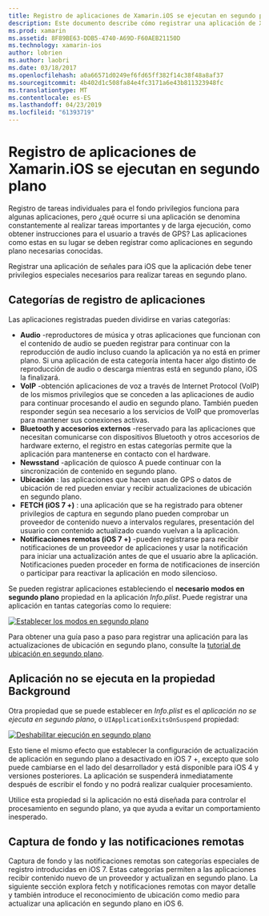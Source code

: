 ```yaml
---
title: Registro de aplicaciones de Xamarin.iOS se ejecutan en segundo plano
description: Este documento describe cómo registrar una aplicación de Xamarin.iOS para ejecutarse en segundo plano. Describe Audio aplicaciones, VoIP aplicaciones, accesorios externos y bluetooth y mucho más.
ms.prod: xamarin
ms.assetid: 8F89BE63-DDB5-4740-A69D-F60AEB21150D
ms.technology: xamarin-ios
author: lobrien
ms.author: laobri
ms.date: 03/18/2017
ms.openlocfilehash: a0a66571d0249ef6fd65ff382f14c38f48a8af37
ms.sourcegitcommit: 4b402d1c508fa84e4fc3171a6e43b811323948fc
ms.translationtype: MT
ms.contentlocale: es-ES
ms.lasthandoff: 04/23/2019
ms.locfileid: "61393719"
---
```

# <a name="registering-xamarinios-apps-to-run-in-the-background"></a>Registro de aplicaciones de Xamarin.iOS se ejecutan en segundo plano

Registro de tareas individuales para el fondo privilegios funciona para algunas aplicaciones, pero ¿qué ocurre si una aplicación se denomina constantemente al realizar tareas importantes y de larga ejecución, como obtener instrucciones para el usuario a través de GPS? Las aplicaciones como estas en su lugar se deben registrar como aplicaciones en segundo plano necesarias conocidas.

Registrar una aplicación de señales para iOS que la aplicación debe tener privilegios especiales necesarios para realizar tareas en segundo plano.

## <a name="application-registration-categories"></a>Categorías de registro de aplicaciones

Las aplicaciones registradas pueden dividirse en varias categorías:

-  **Audio** -reproductores de música y otras aplicaciones que funcionan con el contenido de audio se pueden registrar para continuar con la reproducción de audio incluso cuando la aplicación ya no está en primer plano. Si una aplicación de esta categoría intenta hacer algo distinto de reproducción de audio o descarga mientras está en segundo plano, iOS la finalizará.
-  **VoIP** -obtención aplicaciones de voz a través de Internet Protocol (VoIP) de los mismos privilegios que se conceden a las aplicaciones de audio para continuar procesando el audio en segundo plano. También pueden responder según sea necesario a los servicios de VoIP que promoverlas para mantener sus conexiones activas.
-  **Bluetooth y accesorios externos** -reservado para las aplicaciones que necesitan comunicarse con dispositivos Bluetooth y otros accesorios de hardware externo, el registro en estas categorías permite que la aplicación para mantenerse en contacto con el hardware.
-  **Newsstand** -aplicación de quiosco A puede continuar con la sincronización de contenido en segundo plano.
-  **Ubicación** : las aplicaciones que hacen usan de GPS o datos de ubicación de red pueden enviar y recibir actualizaciones de ubicación en segundo plano.
-  **FETCH (iOS 7 +)** : una aplicación que se ha registrado para obtener privilegios de captura en segundo plano pueden comprobar un proveedor de contenido nuevo a intervalos regulares, presentación del usuario con contenido actualizado cuando vuelvan a la aplicación.
-  **Notificaciones remotas (iOS 7 +)** -pueden registrarse para recibir notificaciones de un proveedor de aplicaciones y usar la notificación para iniciar una actualización antes de que el usuario abre la aplicación. Notificaciones pueden proceder en forma de notificaciones de inserción o participar para reactivar la aplicación en modo silencioso.


Se pueden registrar aplicaciones estableciendo el **necesario modos en segundo plano** propiedad en la aplicación *Info.plist*. Puede registrar una aplicación en tantas categorías como lo requiere:

 [![](registering-applications-to-run-in-background-images/bgmodes.png "Establecer los modos en segundo plano")](registering-applications-to-run-in-background-images/bgmodes.png#lightbox)

Para obtener una guía paso a paso para registrar una aplicación para las actualizaciones de ubicación en segundo plano, consulte la [tutorial de ubicación en segundo plano](~/ios/app-fundamentals/backgrounding/ios-backgrounding-walkthroughs/location-walkthrough.md).

## <a name="application-does-not-run-in-background-property"></a>Aplicación no se ejecuta en la propiedad Background

Otra propiedad que se puede establecer en *Info.plist* es el *aplicación no se ejecuta en segundo plano*, o `UIApplicationExitsOnSuspend` propiedad:

 [![](registering-applications-to-run-in-background-images/plist.png "Deshabilitar ejecución en segundo plano")](registering-applications-to-run-in-background-images/plist.png#lightbox)

Esto tiene el mismo efecto que establecer la configuración de actualización de aplicación en segundo plano a desactivado en iOS 7 +, excepto que solo puede cambiarse en el lado del desarrollador y está disponible para iOS 4 y versiones posteriores. La aplicación se suspenderá inmediatamente después de escribir el fondo y no podrá realizar cualquier procesamiento.

Utilice esta propiedad si la aplicación no está diseñada para controlar el procesamiento en segundo plano, ya que ayuda a evitar un comportamiento inesperado.

## <a name="background-fetch-and-remote-notifications"></a>Captura de fondo y las notificaciones remotas

Captura de fondo y las notificaciones remotas son categorías especiales de registro introducidas en iOS 7. Estas categorías permiten a las aplicaciones recibir contenido nuevo de un proveedor y actualizan en segundo plano. La siguiente sección explora fetch y notificaciones remotas con mayor detalle y también introduce el reconocimiento de ubicación como medio para actualizar una aplicación en segundo plano en iOS 6.
